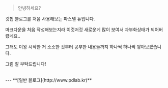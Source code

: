 >안녕하세요?

깃헙 블로그를 처음 사용해보는 파스텔 듀입니다.

마크다운을 처음 작성해보는지라 이것저것 새로운게 많이 보여서 과부화상태가 되어버렸네요..

그래도 이왕 시작한 거 소소한 것부터 공부한 내용들까지 하나씩 하나씩 쌓아보겠습니다.

그럼 잘 부탁드립니다!

<br/>
---
**[일반 블로그](http://www.pdlab.kr)**